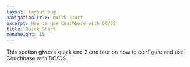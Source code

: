 ```yaml
---
layout: layout.pug
navigationTitle: Quick Start
excerpt: How to use Couchbase with DC/OS
title: Quick Start
menuWeight: 15
---
```


This section gives a quick end 2 end tour on how to configure and use Couchbase with DC/OS.

